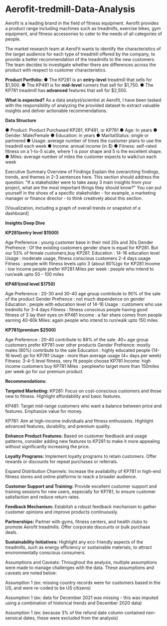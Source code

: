 # Aerofit-tredmill-Data-Analysis

Aerofit is a leading brand in the field of fitness equipment. Aerofit provides a product range including machines such as treadmills, exercise bikes, gym equipment, and fitness accessories to cater to the needs of all categories of people.

The market research team at AeroFit wants to identify the characteristics of the target audience for each type of treadmill offered by the company, to provide a better recommendation of the treadmills to the new customers. The team decides to investigate whether there are differences across the product with respect to customer characteristics.

**Product Portfolio:**
● The KP281 is an **entry-level** treadmill that sells for $1,500.
● The KP481 is for **mid-level** runners that sell for $1,750.
● The KP781 treadmill has **advanced** features that sell for $2,500.

**What is expected?**
As a data analyst/scientist at Aerofit, I have been tasked with the responsibility of analyzing
the provided dataset to extract valuable insights and deliver actionable recommendations.

**Data Structure**

● Product: Product Purchased KP281, KP481, or KP781
● Age: In years
● Gender: Male/Female
● Education: in years
● MaritalStatus: single or partnered
● Usage: average number of times the customer plans to use the treadmill each week
● Income: annual income (in $)
● Fitness: self-rated fitness on a 1-to-5 scale, where 1 is poor shape and 5 is the
excellent shape.
● Miles: average number of miles the customer expects to walk/run each week

Executive Summary
Overview of Findings
Explain the overarching findings, trends, and themes in 2-3 sentences here. This section should address the question: "If a stakeholder were to take away 3 main insights from your project, what are the most important things they should know?" You can put yourself in the shoes of a specific stakeholder - for example, a marketing manager or finance director - to think creatively about this section.

[Visualization, including a graph of overall trends or snapshot of a dashboard]

**Insights Deep Dive**


**KP281(entry level $1500)**

Age Preference : young customer base in their mid 20s and 30s
Gender Prefrence : Of the existing customers gender share is equal for KP281. But our 53% of female customers,buy KP281.
Education : 14-16 education level
Usage : moderate usage, fitness conscious customers 2-4 days usage
Fitness : people with fitness levels upto 3 (about 80%)go for KP281
Income : low income people prefer KP281
Miles per week : people who intend to run/walk upto 50 - 100 miles


**KP481(mid level $1750)**

Age Preference : 20-30 and 30-40 age group contribute to 90% of the sale of the product
Gender Prefrence : not much dependence on gender
Education : people with education level of 14-16
Usage : customers who use tredmills for 3-4 days
Fitness : fitness conscious people having good fitness of 3 lay their eyes on KP481
Income : a fair share comes from people earning 40-60k
Miles: again people who intend to run/walk upto 150 miles


**KP781(premium $2500)**

Age Preference : 20-40 contribute to 88% of the sale. 40+ age group customers prefer KP781 over other products
Gender Prefrence: mostly males (80%) contribute to the sale
Education : highly educated people (14-16 level) go for KP781
Usage : more than average usage (4+ days per week)
Fitness: 3-4-5 level fitness, very fit people choose KP781
Income: high income customers buy KP781
Miles : peoplewho target more than 150miles per week go for our premium product


**Recommendations:**

**Targeted Marketing:**
KP281: Focus on cost-conscious customers and those new to fitness. Highlight affordability and basic features.

KP481: Target mid-range customers who want a balance between price and features. Emphasize value for money.

KP781: Aim at high-income individuals and fitness enthusiasts. Highlight advanced features, durability, and premium quality.

**Enhance Product Features:**
Based on customer feedback and usage patterns, consider adding new features to KP281 to make it more appealing without significantly increasing the price.

**Loyalty Programs:**
Implement loyalty programs to retain customers. Offer rewards or discounts for repeat purchases or referrals.

Expand Distribution Channels:
Increase the availability of KP781 in high-end fitness stores and online platforms to reach a broader audience.

**Customer Support and Training:**
Provide excellent customer support and training sessions for new users, especially for KP781, to ensure customer satisfaction and reduce return rates.

**Feedback Mechanism:**
Establish a robust feedback mechanism to gather customer opinions and improve products continuously.

**Partnerships:**
Partner with gyms, fitness centers, and health clubs to promote Aerofit treadmills. Offer corporate discounts or bulk purchase deals.

**Sustainability Initiatives:**
Highlight any eco-friendly aspects of the treadmills, such as energy efficiency or sustainable materials, to attract environmentally conscious consumers.

Assumptions and Caveats:
Throughout the analysis, multiple assumptions were made to manage challenges with the data. These assumptions and caveats are noted below:

Assumption 1 (ex: missing country records were for customers based in the US, and were re-coded to be US citizens)

Assumption 1 (ex: data for December 2021 was missing - this was imputed using a combination of historical trends and December 2020 data)

Assumption 1 (ex: because 3% of the refund date column contained non-sensical dates, these were excluded from the analysis)

